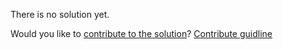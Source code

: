 
There is no solution yet.

Would you like to [contribute to the solution](https://github.com/BFEdev/BFE.dev-solutions/blob/main/quiz/setTimeout-III_en.md)? [Contribute guidline](https://github.com/BFEdev/BFE.dev-solutions#how-to-contribute)
